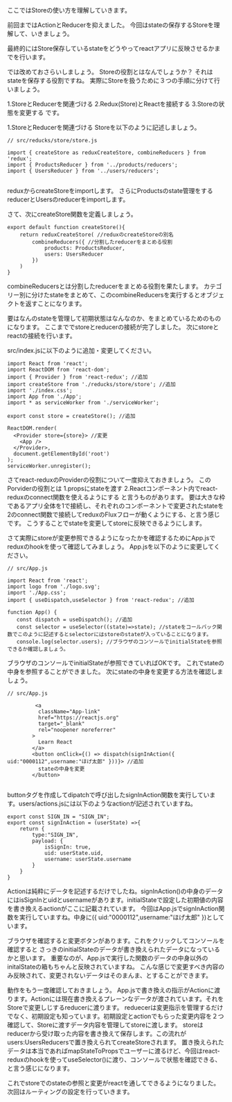 ここではStoreの使い方を理解していきます。

前回まではActionとReducerを抑えました。
今回はstateの保存するStoreを理解して、いきましょう。

最終的にはStore保存しているstateをどうやってreactアプリに反映させるかまでを行います。

では改めておさらいしましょう。
Storeの役割とはなんでしょうか？
それはstateを保存する役割ですね。
実際にStoreを扱うために３つの手順に分けて行いましょう。

1.StoreとReducerを関連づける
2.Redux(Store)とReactを接続する
3.Storeの状態を変更する
です。

1.StoreとReducerを関連づける
Storeを以下のように記述しましょう。
```
// src/reducks/store/store.js

import { createStore as reduxCreateStore, combineReducers } from 'redux';
import { ProductsReducer } from '../products/reducers';
import { UsersReducer } from '../users/reducers';


```
reduxからcreateStoreをimportします。
さらにProductsのstate管理をするreducerとUsersのreducerをimportします。

さて、次にcreateStore関数を定義しましょう。
```
export default function createStore(){
    return reduxCreateStore( //reduxのcreateStoreの別名
        combineReducers({ //分割したreducerをまとめる役割
            products: ProductsReducer,
            users: UsersReducer
        })
    )
}

```


combineReducersとは分割したreducerをまとめる役割を果たします。
カテゴリー別に分けたstateをまとめて、このcombineReducersを実行するとオブジェクトを返すことになります。

要はなんのstateを管理して初期状態はなんなのか、をまとめているためのものになります。
ここまででstoreとreducerの接続が完了しました。
次にstoreとreactの接続を行います。

src/index.jsに以下のように追加・変更してください。
```
import React from 'react';
import ReactDOM from 'react-dom';
import { Provider } from 'react-redux'; //追加
import createStore from './reducks/store/store'; //追加
import './index.css';
import App from './App';
import * as serviceWorker from './serviceWorker';

export const store = createStore(); //追加

ReactDOM.render(
  <Provider store={store}> //変更
    <App />
  </Provider>,
  document.getElementById('root')
);
serviceWorker.unregister();

```

さてreact-reduxのProviderの役割について一度抑えておきましょう。
このPorviderの役割とは
1.propsにstateを渡す
2.Reactコンポーネント内でreact-reduxのconnect関数を使えるようにする
と言うものがあります。
要は大きな枠であるアプリ全体を1で接続し、それぞれのコンポーネントで変更されたstateを2のconnect関数で接続してreduxのFluxフローが動くようにする、と言う感じです。
こうすることでstateを変更してstoreに反映できるようにします。


さて実際にstoreが変更参照できるようになったかを確認するためにApp.jsでreduxのhookを使って確認してみましょう。
App.jsを以下のように変更してください。

```
// src/App.js

import React from 'react';
import logo from './logo.svg';
import './App.css';
import { useDispatch,useSelector } from 'react-redux'; //追加

function App() {
   const dispatch = useDispatch(); //追加
   const selector = useSelector((state)=>state); //stateをコールバック関数でこのように記述するとselectorにはstoreのstateが入っていることになります。
   console.log(selector.users); //ブラウザのコンソールでinitialStateを参照できるか確認しましょう。
```

ブラウザのコンソールでinitialStateが参照できていればOKです。
これでstateの中身を参照することができました。
次にstateの中身を変更する方法を確認しましょう。

```
// src/App.js

         <a
          className="App-link"
          href="https://reactjs.org"
          target="_blank"
          rel="noopener noreferrer"
        >
          Learn React
        </a>
        <button onClick={() => dispatch(signInAction({ uid:"0000112",username:"ほげ太郎" }))}> //追加
          stateの中身を変更
        </button>
        
```

buttonタグを作成してdipatchで呼び出したsignInAction関数を実行しています。users/actions.jsには以下のようなactionが記述されていますね。

```
export const SIGN_IN = "SIGN_IN";
export const signInAction = (userState) =>{
    return {
        type:"SIGN_IN",
        payload: {
            isSignIn: true,
            uid: userState.uid,
            username: userState.username
        }
    }
}
```

Actionは純粋にデータを記述するだけでしたね。signInAction()の中身のデータにはisSignInとuidとusernameがあります。initialStateで設定した初期値の内容を書き換えるactionがここに記載されています。
今回はApp.jsでsignInAction関数を実行していますね。中身に({ uid:"0000112",username:"ほげ太郎" })としています。

ブラウザを確認すると変更ボタンがあります。これをクリックしてコンソールを確認すると
さっきのinitialStateのデータが書き換えられたデータになっているかと思います。
重要なのが、App.jsで実行した関数のデータの中身以外のinitalStateの箱もちゃんと反映されていますね。
こんな感じで変更すべき内容のみ反映されて、変更されないデータはそのまんま、とすることができます。

動作をもう一度確認しておきましょう。
App.jsで書き換えの指示がActionに渡ります。Actionには現在書き換えるプレーンなデータが渡されています。それをStoreで変更しじするreducerに渡ります。
reduecerは変更指示を管理するだけでなく、初期設定も知っています。初期設定とactionでもらった変更内容を２つ確認して、Storeに渡すデータ内容を管理してstoreに渡します。
storeはreducerから受け取った内容を書き換えて保存します。この流れがusers:UsersReducersで置き換えられてcreateStoreされます。
置き換えられたデータは本当であればmapStateToPropsでユーザーに渡るけど、今回はreact-reduxのhookを使ってuseSelector()に渡り、コンソールで状態を確認できる、と言う感じになります。



これでstoreでのstateの参照と変更がreactを通してできるようになりました。
次回はルーティングの設定を行っていきます。



